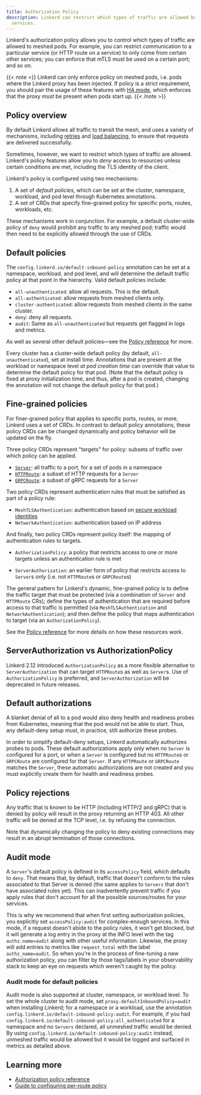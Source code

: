 ```yaml
---
title: Authorization Policy
description: Linkerd can restrict which types of traffic are allowed between meshed
  services.
---
```


Linkerd's authorization policy allows you to control which types of
traffic are allowed to meshed pods. For example, you can restrict communication
to a particular service (or HTTP route on a service) to only come from certain
other services; you can enforce that mTLS must be used on a certain port; and so
on.

{{< note >}}
Linkerd can only enforce policy on meshed pods, i.e. pods where the Linkerd
proxy has been injected. If policy is a strict requirement, you should pair the
usage of these features with [HA mode](../ha/), which enforces that the proxy
*must* be present when pods start up.
{{< /note >}}

## Policy overview

By default Linkerd allows all traffic to transit the mesh, and uses a variety
of mechanisms, including [retries](../retries-and-timeouts/) and [load
balancing](../load-balancing/), to ensure that requests are delivered
successfully.

Sometimes, however, we want to restrict which types of traffic are allowed.
Linkerd's policy features allow you to *deny* access to resources unless certain
conditions are met, including the TLS identity of the client.

Linkerd's policy is configured using two mechanisms:

1. A set of _default policies_, which can be set at the cluster,
   namespace, workload, and pod level through Kubernetes annotations.
2. A set of CRDs that specify fine-grained policy for specific ports, routes,
   workloads, etc.

These mechanisms work in conjunction. For example, a default cluster-wide policy
of `deny` would prohibit any traffic to any meshed pod; traffic would then need
to be explicitly allowed through the use of CRDs.

## Default policies

The `config.linkerd.io/default-inbound-policy` annotation can be set at a
namespace, workload, and pod level, and will determine the default traffic
policy at that point in the hierarchy. Valid default policies include:

- `all-unauthenticated`: allow all requests. This is the default.
- `all-authenticated`: allow requests from meshed clients only.
- `cluster-authenticated`: allow requests from meshed clients in the same
  cluster.
- `deny`: deny all requests.
- `audit`: Same as `all-unauthenticated` but requests get flagged in logs and
  metrics.

As well as several other default policies—see the [Policy
reference](../../reference/authorization-policy/) for more.

Every cluster has a cluster-wide default policy (by default,
`all-unauthenticated`), set at install time. Annotations that are present at the
workload or namespace level *at pod creation time* can override that value to
determine the default policy for that pod. (Note that the default policy is fixed
at proxy initialization time, and thus, after a pod is created, changing the
annotation will not change the default policy for that pod.)

## Fine-grained policies

For finer-grained policy that applies to specific ports, routes, or more,
Linkerd uses a set of CRDs.  In contrast to default policy annotations, these
policy CRDs can be changed dynamically and policy behavior will be updated on
the fly.

Three policy CRDs represent "targets" for policy: subsets of traffic over which
policy can be applied.

- [`Server`]: all traffic to a port, for a set of pods in a namespace
- [`HTTPRoute`]: a subset of HTTP requests for a `Server`
- [`GRPCRoute`]: a subset of gRPC requests for a `Server`

Two policy CRDs represent authentication rules that must be satisfied as part of
a policy rule:

- `MeshTLSAuthentication`: authentication based on [secure workload
  identities](../automatic-mtls/)
- `NetworkAuthentication`: authentication based on IP address

And finally, two policy CRDs represent policy itself: the mapping of
authentication rules to targets.

- `AuthorizationPolicy`: a policy that restricts access to one or more targets
  unless an authentication rule is met

- `ServerAuthorization`: an earlier form of policy that restricts access to
  `Server`s only (i.e. not `HTTPRoute`s or `GRPCRoute`s)

The general pattern for Linkerd's dynamic, fine-grained policy is to define the
traffic target that must be protected (via a combination of `Server` and
`HTTPRoute` CRs); define the types of authentication that are required before
access to that traffic is permitted (via `MeshTLSAuthentication` and
`NetworkAuthentication`); and then define the policy that maps authentication to
target (via an `AuthorizationPolicy`).

See the [Policy reference](../../reference/authorization-policy/) for more
details on how these resources work.

## ServerAuthorization vs AuthorizationPolicy

Linkerd 2.12 introduced `AuthorizationPolicy` as a more flexible alternative to
`ServerAuthorization` that can target `HTTPRoute`s as well as `Server`s. Use of
`AuthorizationPolicy` is preferred, and `ServerAuthorization` will be deprecated
in future releases.

## Default authorizations

A blanket denial of all to a pod would also deny health and readiness probes
from Kubernetes, meaning that the pod would not be able to start. Thus, any
default-deny setup must, in practice, still authorize these probes.

In order to simplify default-deny setups, Linkerd automatically authorizes
probes to pods. These default authorizations apply only when no `Server` is
configured for a port, or when a `Server` is configured but no `HTTPRoute`s or
`GRPCRoute` are configured for that `Server`. If any `HTTPRoute` or `GRPCRoute`
matches the `Server`, these automatic authorizations are not created and you
must explicitly create them for health and readiness probes.

## Policy rejections

Any traffic that is known to be HTTP (including HTTP/2 and gRPC) that is denied
by policy will result in the proxy returning an HTTP 403. All other traffic will
be denied at the TCP level, i.e. by refusing the connection.

Note that dynamically changing the policy to deny existing connections may
result in an abrupt termination of those connections.

## Audit mode

A `Server`'s default policy is defined in its `accessPolicy` field, which
defaults to `deny`. That means that, by default, traffic that doesn't conform to
the rules associated to that Server is denied (the same applies to `Servers`
that don't have associated rules yet). This can inadvertently prevent traffic if
you apply rules that don't account for all the possible sources/routes for your
services.

This is why we recommend that when first setting authorization policies, you
explicitly set `accessPolicy:audit` for complex-enough services. In this mode,
if a request doesn't abide to the policy rules, it won't get blocked, but it
will generate a log entry in the proxy at the INFO level with the tag
`authz.name=audit` along with other useful information. Likewise, the proxy will
add entries to metrics like `request_total` with the label `authz_name=audit`.
So when you're in the process of fine-tuning a new authorization policy, you can
filter by those tags/labels in your observability stack to keep an eye on
requests which weren't caught by the policy.

### Audit mode for default policies

Audit mode is also supported at cluster, namespace, or workload level. To set
the whole cluster to audit mode, set `proxy.defaultInboundPolicy=audit` when
installing Linkerd; for a namespace or a workload, use the annotation
`config.linkerd.io/default-inbound-policy:audit`. For example, if you had
`config.linkerd.io/default-inbound-policy:all_authenticated` for a namespace and
no `Servers` declared, all unmeshed traffic would be denied. By using
`config.linkerd.io/default-inbound-policy:audit` instead, unmeshed traffic would
be allowed but it would be logged and surfaced in metrics as detailed above.

## Learning more

- [Authorization policy reference](../../reference/authorization-policy/)
- [Guide to configuring per-route policy](../../tasks/configuring-per-route-policy/)

[`HTTPRoute`]: ../../reference/httproute/
[`GRPCRoute`]: ../../reference/grpcroute/
[`Server`]: ../../reference/authorization-policy/#server
